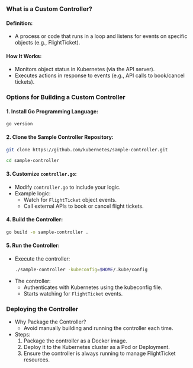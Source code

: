 ### What is a Custom Controller?

#### Definition:

- A process or code that runs in a loop and listens for events on specific objects (e.g., FlightTicket).

#### How It Works:

- Monitors object status in Kubernetes (via the API server).
- Executes actions in response to events (e.g., API calls to book/cancel tickets).

### Options for Building a Custom Controller

#### 1. Install Go Programming Language:

```
go version
```

#### 2. Clone the Sample Controller Repository:

```bash
git clone https://github.com/kubernetes/sample-controller.git
```

```bash
cd sample-controller
```

#### 3. Customize `controller.go`:

- Modify `controller.go` to include your logic.
- Example logic:
  - Watch for `FlightTicket` object events.
  - Call external APIs to book or cancel flight tickets.

#### 4. Build the Controller:

```bash
go build -o sample-controller .
```

#### 5. Run the Controller:

- Execute the controller:
  ```bash
  ./sample-controller -kubeconfig=$HOME/.kube/config
  ```
- The controller:
  - Authenticates with Kubernetes using the kubeconfig file.
  - Starts watching for `FlightTicket` events.

### Deploying the Controller

- Why Package the Controller?
  - Avoid manually building and running the controller each time.
- Steps:
  1. Package the controller as a Docker image.
  2. Deploy it to the Kubernetes cluster as a Pod or Deployment.
  3. Ensure the controller is always running to manage FlightTicket resources.
